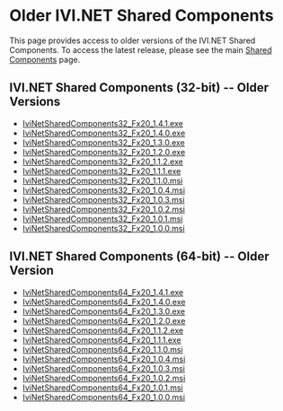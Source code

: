 # Older IVI.NET Shared Components

This page provides access to older versions of the IVI.NET Shared
Components. To access the latest release, please see the main [Shared
Components](Default.md) page.

## IVI.NET Shared Components (32-bit) -- Older Versions

  

  - [IviNetSharedComponents32\_Fx20\_1.4.1.exe](../downloads/Shared%20Components/IviNetSharedComponents32_Fx20_1.4.1.exe)
  - [IviNetSharedComponents32\_Fx20\_1.4.0.exe](../downloads/Shared%20Components/IviNetSharedComponents32_Fx20_1.4.0.exe)
  - [IviNetSharedComponents32\_Fx20\_1.3.0.exe](../downloads/Shared%20Components/IviNetSharedComponents32_Fx20_1.3.0.exe)
  - [IviNetSharedComponents32\_Fx20\_1.2.0.exe](../downloads/Shared%20Components/IviNetSharedComponents32_Fx20_1.2.0.exe)
  - [IviNetSharedComponents32\_Fx20\_1.1.2.exe](../downloads/Shared%20Components/IviNetSharedComponents32_Fx20_1.1.2.exe)
  - [IviNetSharedComponents32\_Fx20\_1.1.1.exe](../downloads/shared%20components/IviNetSharedComponents32_Fx20_1.1.1.exe)
  - [IviNetSharedComponents32\_Fx20\_1.1.0.msi](../downloads/shared%20components/IviNetSharedComponents32_Fx20_1.1.0.msi)
  - [IviNetSharedComponents32\_Fx20\_1.0.4.msi](../downloads/shared%20components/IviNetSharedComponents32_Fx20_1.0.4.msi)
  - [IviNetSharedComponents32\_Fx20\_1.0.3.msi](../downloads/shared%20components/IviNetSharedComponents32_Fx20_1.0.3.msi)
  - [IviNetSharedComponents32\_Fx20\_1.0.2.msi](../downloads/shared%20components/IviNetSharedComponents32_Fx20_1.0.2.msi)
  - [IviNetSharedComponents32\_Fx20\_1.0.1.msi](../downloads/shared%20components/IviNetSharedComponents32_Fx20_1.0.1.msi)
  - [IviNetSharedComponents32\_Fx20\_1.0.0.msi](../downloads/shared%20components/IviNetSharedComponents32_Fx20_1.0.0.msi)

## IVI.NET Shared Components (64-bit) -- Older Version  

  

  - [IviNetSharedComponents64\_Fx20\_1.4.1.exe](../downloads/Shared%20Components/IviNetSharedComponents64_Fx20_1.4.1.exe)
  - [IviNetSharedComponents64\_Fx20\_1.4.0.exe](../downloads/Shared%20Components/IviNetSharedComponents64_Fx20_1.4.0.exe)
  - [IviNetSharedComponents64\_Fx20\_1.3.0.exe](../downloads/Shared%20Components/IviNetSharedComponents64_Fx20_1.3.0.exe)
  - [IviNetSharedComponents64\_Fx20\_1.2.0.exe](../downloads/Shared%20Components/IviNetSharedComponents64_Fx20_1.2.0.exe)
  - [IviNetSharedComponents64\_Fx20\_1.1.2.exe](../downloads/Shared%20Components/IviNetSharedComponents64_Fx20_1.1.2.exe)
  - [IviNetSharedComponents64\_Fx20\_1.1.1.exe](../downloads/shared%20components/IviNetSharedComponents64_Fx20_1.1.1.exe)
  - [IviNetSharedComponents64\_Fx20\_1.1.0.msi](../downloads/shared%20components/IviNetSharedComponents64_Fx20_1.1.0.msi)
  - [IviNetSharedComponents64\_Fx20\_1.0.4.msi](../downloads/shared%20components/IviNetSharedComponents64_Fx20_1.0.4.msi)
  - [IviNetSharedComponents64\_Fx20\_1.0.3.msi](../downloads/shared%20components/IviNetSharedComponents64_Fx20_1.0.3.msi)
  - [IviNetSharedComponents64\_Fx20\_1.0.2.msi](../downloads/shared%20components/IviNetSharedComponents64_Fx20_1.0.2.msi)
  - [IviNetSharedComponents64\_Fx20\_1.0.1.msi](../downloads/shared%20components/IviNetSharedComponents64_Fx20_1.0.1.msi)
  - [IviNetSharedComponents64\_Fx20\_1.0.0.msi](../downloads/shared%20components/IviNetSharedComponents64_Fx20_1.0.0.msi)
